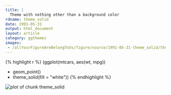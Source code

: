 ```yaml
---
title: |
  Theme with nothing other than a background color
rdname: theme_solid
date: 1991-05-31
output: html_document
layout: article
category: ggthemes
images:
 - /allYourFigureAreBelongToUs/figure/source/1991-05-31-theme_solid/theme_solid-1.png
---
```





{% highlight r %}
(ggplot(mtcars, aes(wt, mpg))
 + geom_point()
 + theme_solid(fill = "white"))
{% endhighlight %}

![plot of chunk theme_solid](/allYourFigureAreBelongToUs/figure/source/1991-05-31-theme_solid/theme_solid-1.png) 